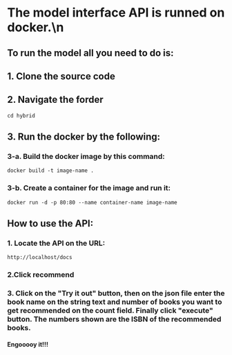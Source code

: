 
# The model interface API is runned on docker.\n
## To run the model all you need to do is:
## 1. Clone the source code
## 2. Navigate the forder 
`cd hybrid`
## 3. Run the docker by the following:
### 3-a. Build the docker image by this command:
`docker build -t image-name .`
### 3-b. Create a container for the image and run it:
`docker run -d -p 80:80 --name container-name image-name`


## How to use the API:

### 1. Locate the API on the URL:
`http://localhost/docs`
### 2.Click recommend
### 3. Click on the "Try it out" button, then on the json file enter the book name on the string text and number of books you want to get recommended on the count field. Finally click "execute" button. The numbers shown are the ISBN of the recommended books.


#### Engooooy it!!!
